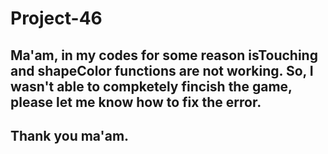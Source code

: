 # Project-46
## Ma'am, in my codes for some reason isTouching and shapeColor functions are not working. So, I wasn't able to compketely fincish the game, please let me know how to fix the error.
## Thank you ma'am.
